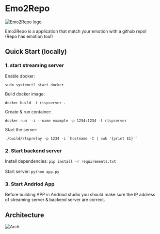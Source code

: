 # Emo2Repo

![Emo2Repo logo](https://i.imgur.com/ypC3rVf.png)

Emo2Repo is a application that match your emotion with a github repo! (Repo has emotion too!)


## Quick Start (locally)

### 1. start streaming server

Enable docker:
```
sudo systemctl start docker
```

Build docker image:
```
docker build -t rtspserver .
```
Create & run container:
```
docker run  -i --name example -p 1234:1234 -t rtspserver
```
Start the server:
```
./build/rtsprelay -p 1234 -i `hostname -I | awk '{print $1}'`
```
### 2. Start backend server

Install dependencies:
`pip install -r requirements.txt`
<br>
<br>
Start server:
```python app.py```

### 3. Start Andriod App 
Before building APP in Andriod studio you should make sure the IP address of streaming server & backend server are correct.

## Architecture

![Arch](https://i.imgur.com/qOrh7yD.png)
